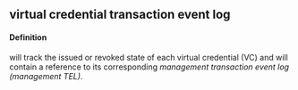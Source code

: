 ## virtual credential transaction event log

<h4>Definition</h4><p>will track the issued or revoked state of each virtual credential (VC) and will contain a reference to its corresponding <em>management transaction event log (management TEL)</em>.</p>

